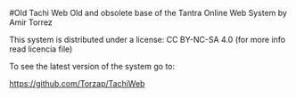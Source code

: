 #Old Tachi Web
Old and obsolete base of the Tantra Online Web System by Amir Torrez

This system is distributed under a license: CC BY-NC-SA 4.0 (for more info read licencia file)

To see the latest version of the system go to:

https://github.com/Torzap/TachiWeb

